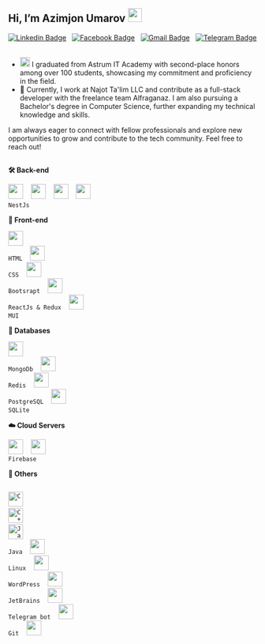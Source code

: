 ## Hi, I’m Azimjon Umarov  <img src="https://media.giphy.com/media/hvRJCLFzcasrR4ia7z/giphy.gif" width="28px" height="28px" />

<!-- <img src = 'https://github.com/MarikIshtar007/MarikIshtar007/blob/master/images/matrix.gif' alt = 'Awesome Matrix Code' align='right' /> -->

[![Linkedin Badge](https://img.shields.io/badge/-azimumarov-blue?style=flat-square&logo=Linkedin&logoColor=white&link=https://www.linkedin.com/in/azimumarov/)](https://www.linkedin.com/in/azimumarov/) &nbsp;
[![Facebook Badge](https://img.shields.io/badge/-azimumarov4-purple?style=flat-square&logo=facebook&logoColor=white&link=https://www.facebook.com/azimumarov4)](https://www.facebook.com/azimumarov4) &nbsp;
[![Gmail Badge](https://img.shields.io/badge/-azim_umarov@outlook.com-c14438?style=flat-square&logo=Outlook&logoColor=white&link=mailto:azim_umarov@outlook.com)](mailto:azim_umarov@outlook.com) &nbsp;
[![Telegram Badge](https://img.shields.io/badge/-Azim_Umarov-blue?style=flat-square&logo=Telegram&logoColor=blue&link=https://t.me/Azim_Umarov)](https://t.me/Azim_Umarov) &nbsp;

- <span><img alt='Qwasar Silicon Valley Logo' src='https://storage.googleapis.com/qwasar-public/qwasar-logo_50x50.png' width='20px'></span>
   I graduated from Astrum IT Academy with second-place honors among over 100 students, showcasing my commitment and proficiency in the field.
- 🌱  Currently, I work at Najot Ta'lim LLC and contribute as a full-stack developer with the freelance team Alfraganaz. I am also pursuing a Bachelor's degree in Computer Science, further expanding my technical knowledge and skills.

I am always eager to connect with fellow professionals and explore new opportunities to grow and contribute to the tech community. Feel free to reach out!

##

<!-- <div style="display: flex;" align="right" >
  <img height="30" src="https://upload.wikimedia.org/wikipedia/commons/thumb/1/18/C_Programming_Language.svg/695px-C_Programming_Language.svg.png" alt="C"    />&nbsp; &nbsp;
  <img height="30" src="https://upload.wikimedia.org/wikipedia/commons/thumb/1/18/ISO_C%2B%2B_Logo.svg/1822px-ISO_C%2B%2B_Logo.svg.png" alt="C++" />&nbsp;    &nbsp;
  <img height="30" src="https://cdn.worldvectorlogo.com/logos/javascript-1.svg" alt="JavaScript" />&nbsp; &nbsp;
   <img height="30" src="https://upload.wikimedia.org/wikipedia/commons/thumb/2/27/PHP-logo.svg/2560px-PHP-logo.svg.png" alt="JavaScript" />&nbsp; &nbsp;
  <img height="30" src="https://www.vectorlogo.zone/logos/java/java-icon.svg" alt="Java" />&nbsp; &nbsp;
  <img height="30" src="https://upload.wikimedia.org/wikipedia/commons/thumb/7/73/Ruby_logo.svg/1024px-Ruby_logo.svg.png" alt="Ruby" />&nbsp; &nbsp;
</div> -->


**🛠 Back-end**

<code><img height="30" src="https://upload.wikimedia.org/wikipedia/commons/thumb/f/f5/Typescript.svg/128px-Typescript.svg.png"></code>&nbsp; &nbsp;
<code><img height="30" src="https://raw.githubusercontent.com/dereknguyen269/dereknguyen269/master/images/nodejs.png"></code>&nbsp; &nbsp;
<code><img height="30" src="https://upload.wikimedia.org/wikipedia/commons/6/64/Expressjs.png"></code>&nbsp; &nbsp;
<code><img height="30" src="https://seeklogo.com/images/N/nestjs-logo-09342F76C0-seeklogo.com.png" > NestJs</code>&nbsp; &nbsp; 

**🌳 Front-end**

<code><img height="30" src="https://icon-library.com/images/html5-icon/html5-icon-13.jpg"> HTML</code>&nbsp; &nbsp;
<code><img height="30" src="https://seeklogo.com/images/C/css-3-logo-023C1A7171-seeklogo.com.png"> CSS</code>&nbsp; &nbsp;
<code><img height="30" src="https://brandlogos.net/wp-content/uploads/2021/09/bootstrap-logo.png"> Bootsrapt</code>&nbsp; &nbsp;
<code><img height="30" src="https://cdn.worldvectorlogo.com/logos/react-2.svg"> ReactJs & Redux</code>&nbsp; &nbsp;
<code><img height="30" src="https://www.freelogovectors.net/svg12/mui-logo-freelogovectors.net.svg"> MUI</code>&nbsp; &nbsp;


**💽 Databases**

<code><img height="30" src="https://www.svgrepo.com/show/331488/mongodb.svg"> MongoDb</code>&nbsp; &nbsp;
<code><img height="30" src="https://www.svgrepo.com/show/303460/redis-logo.svg"> Redis</code>&nbsp; &nbsp;
<code><img height="30" src="https://upload.wikimedia.org/wikipedia/commons/thumb/2/29/Postgresql_elephant.svg/240px-Postgresql_elephant.svg.png"> PostgreSQL</code>&nbsp; &nbsp;
<code><img height="30" src="https://upload.wikimedia.org/wikipedia/commons/thumb/9/97/Sqlite-square-icon.svg/2048px-Sqlite-square-icon.svg.png"> SQLite</code>&nbsp; &nbsp;

**☁️ Cloud Servers**

<code><img height="30" src="https://raw.githubusercontent.com/dereknguyen269/dereknguyen269/master/images/aws.png"></code>&nbsp; &nbsp;
<code><img height="30" src="https://seeklogo.com/images/G/google-cloud-logo-ADE788217F-seeklogo.com.png"> Firebase</code>

**🧰 Others**

<code> <img height="30" src="https://upload.wikimedia.org/wikipedia/commons/thumb/1/18/C_Programming_Language.svg/695px-C_Programming_Language.svg.png" alt="C" /></code> &nbsp; &nbsp;
<code> <img height="30" src="https://upload.wikimedia.org/wikipedia/commons/thumb/1/18/ISO_C%2B%2B_Logo.svg/1822px-ISO_C%2B%2B_Logo.svg.png" alt="C++" /></code> &nbsp; &nbsp;
 <code> <img height="30" src="https://www.vectorlogo.zone/logos/java/java-icon.svg" alt="Java" /> Java</code>&nbsp; &nbsp;
<code><img height="30" src="https://upload.wikimedia.org/wikipedia/commons/thumb/a/ab/Logo-ubuntu_cof-orange-hex.svg/1024px-Logo-ubuntu_cof-orange-hex.svg.png"> Linux</code>&nbsp; &nbsp;
<code><img height="30" src="https://seeklogo.com/images/W/wordpress-logo-24439D45A6-seeklogo.com.png"> WordPress</code>&nbsp; &nbsp;
<code><img height="30" src="https://upload.wikimedia.org/wikipedia/commons/thumb/c/c0/WebStorm_Icon.svg/1200px-WebStorm_Icon.svg.png"> JetBrains</code>&nbsp; &nbsp;
<code><img height="30" src="https://flowxo.com/wp-content/uploads/2021/03/Telegram-Logo-512x512.png"> Telegram bot</code>&nbsp; &nbsp;
<code><img height="30" src="https://seeklogo.com/images/G/git-bash-logo-B6475E8359-seeklogo.com.png"> Git</code>&nbsp; &nbsp;
<code><img height="30" src="https://miro.medium.com/max/672/0*I86u-SR620EEnM-X.png"></code>&nbsp; &nbsp;

<div>
